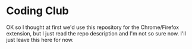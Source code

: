 # Coding Club

OK so I thought at first we'd use this repository for the Chrome/Firefox extension, but I just read the repo description and I'm not so sure now. I'll just leave this here for now.
